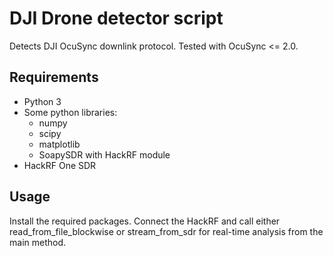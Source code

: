 # DJI Drone detector script

Detects DJI OcuSync downlink protocol. Tested with OcuSync <= 2.0.

## Requirements
- Python 3
- Some python libraries:
    - numpy
    - scipy
    - matplotlib
    - SoapySDR with HackRF module
- HackRF One SDR

## Usage
Install the required packages.
Connect the HackRF and call either read_from_file_blockwise or stream_from_sdr for real-time analysis from the main method.